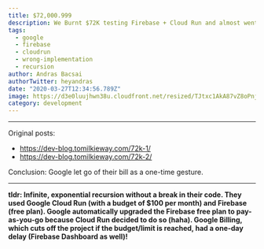 ```yaml
---
title: $72,000.999
description: We Burnt $72K testing Firebase + Cloud Run and almost went Bankrupt...
tags:
  - google
  - firebase
  - cloudrun
  - wrong-implementation
  - recursion
author: Andras Bacsai
authorTwitter: heyandras
date: "2020-03-27T12:34:56.789Z"
image: https://d3e0luujhwn38u.cloudfront.net/resized/TJtxc1AkA87vZ8oPnjdgXDloF3CaMJHDB1G8yJc9cJg/s:3200/plain/s3://typefully-user-uploads/img/original/10070/7fb782e1-c20f-4b84-bdc4-a63ef6c9433a.png__edited
category: development
---
```


--- 

Original posts: 
- https://dev-blog.tomilkieway.com/72k-1/
- https://dev-blog.tomilkieway.com/72k-2/

Conclusion: Google let go of their bill as a one-time gesture.

--- 

__tldr: Infinite, exponential recursion without a break in their code. They used Google Cloud Run (with a budget of $100 per month) and Firebase (free plan). Google automatically upgraded the Firebase free plan to pay-as-you-go because Cloud Run decided to do so (haha). Google Billing, which cuts off the project if the budget/limit is reached, had a one-day delay (Firebase Dashboard as well)!__
